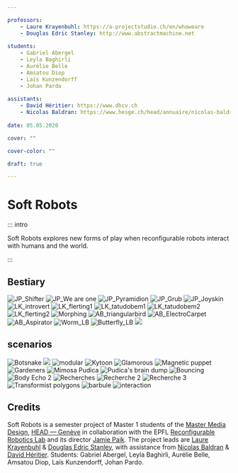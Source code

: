 ```yaml
---

professors:
    - Laure Krayenbuhl: https://a-projectstudio.ch/en/whoweare
    - Douglas Edric Stanley: http://www.abstractmachine.net
    
students:
    - Gabriel Abergel
    - Leyla Baghirli
    - Aurélie Belle
    - Amsatou Diop
    - Laís Kunzendorff
    - Johan Pardo
    
assistants:
    - David Héritier: https://www.dhcv.ch
    - Nicolas Baldran: https://www.hesge.ch/head/annuaire/nicolas-baldran
    
date: 05.05.2020

cover: ""

cover-color: ""

draft: true

---
```


# Soft Robots

::: intro

Soft Robots explores new forms of play when reconfigurable robots interact with humans and the world.

::: 


## Bestiary
![JP_Shifter](https://i.imgur.com/AO1wdFa.gif)
![JP_We are one](https://i.imgur.com/csHcq9x.gif)
![JP_Pyramidion](https://i.imgur.com/7oiahMM.gif)
![JP_Grub](https://i.imgur.com/hJnlkyt.gif)
![JP_Joyskin](https://i.imgur.com/TzXiuJD.gif)
![LK_introvert](https://i.imgur.com/h1CWzUd.gif)
![LK_flerting1](https://i.imgur.com/wBWtk1v.gif)
![LK_tatudobem1](https://i.imgur.com/weFUNo3.gif)
![LK_tatudobem2](https://i.imgur.com/NKAyaed.gif)
![LK_flerting2](https://i.imgur.com/e8Ccccp.gif)
![Morphing](https://i.imgur.com/x9btDDC.gif)
![AB_triangularbird](https://i.imgur.com/fSYqsaC.gif)
![AB_ElectroCarpet](https://i.imgur.com/nx6tZfR.gif)
![AB_Aspirator](https://i.imgur.com/Cu20aVp.gif)
![Worm_LB](https://i.imgur.com/1PSqOas.gif)
![Butterfly_LB](https://i.imgur.com/pzsYXEp.gif)
![](https://i.imgur.com/5lwKgi6.gif)


## scenarios

![Botsnake](https://i.imgur.com/KDnQm0e.gif)
![](https://i.imgur.com/kjfuTHt.jpg)
![modular](https://i.imgur.com/7QrZ6lh.jpg)
![Kytoon](https://i.imgur.com/PX7ErkT.gif)
![Glamorous](https://i.imgur.com/bt2uAtq.png)
![Magnetic puppet](https://i.imgur.com/Dq6lyMi.gif)
![Gardeners](https://i.imgur.com/npx3h4N.gif)
![Mimosa Pudica](https://i.imgur.com/CTsDLGA.jpg)
![Pudica's brain dump](https://i.imgur.com/MrQK7rz.gif)
![Bouncing](https://i.imgur.com/AMNgtDm.gif)
![Body Echo 2](https://i.imgur.com/qoFNKz4.jpg)
![Recherches](https://i.imgur.com/xb899XM.gif)
![Recherche 2](https://i.imgur.com/DBzRBBd.gif)
![Recherche 3](https://i.imgur.com/gTJGSif.gif)
![Transformist polygons](https://i.imgur.com/99JDT8n.jpg)
![barbule](https://i.imgur.com/EP4bM0L.jpg)
![interaction](https://i.imgur.com/OA62fox.gif)


## Credits

Soft Robots is a semester project of Master 1 students of the [Master Media Design](https://www.hesge.ch/head/en/programs-research/master-arts-media-design), [HEAD&nbsp;—&nbsp;Genève](https://www.hesge.ch/head) in collaboration with the EPFL [Reconfigurable Robotics Lab](https://www.epfl.ch/labs/rrl/) and its director [Jamie Paik](https://people.epfl.ch/jamie.paik). The project leads are [Laure Krayenbuhl](https://a-projectstudio.ch/en/whatwedo) & [Douglas Edric Stanley](http://www.abstractmachine.net), with assistance from [Nicolas Baldran](https://www.hesge.ch/head/annuaire/nicolas-baldran) & [David Héritier](https://www.dhcv.ch). Students: Gabriel Abergel, Leyla Baghirli, Aurélie Belle, Amsatou Diop, Laïs Kunzendorff, Johan Pardo.
